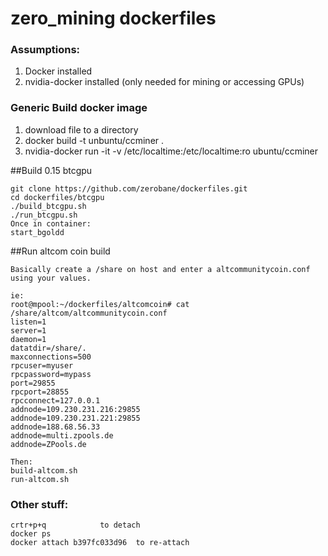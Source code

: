 # zero_mining dockerfiles

### Assumptions:  
1.  Docker installed
2.  nvidia-docker installed (only needed for mining or accessing GPUs)  

### Generic Build docker image
1. download file to a directory
2. docker build -t unbuntu/ccminer .
3. nvidia-docker run -it -v /etc/localtime:/etc/localtime:ro ubuntu/ccminer

##Build 0.15 btcgpu 
```
git clone https://github.com/zerobane/dockerfiles.git
cd dockerfiles/btcgpu 
./build_btcgpu.sh
./run_btcgpu.sh
Once in container:
start_bgoldd
```

##Run altcom coin build
```
Basically create a /share on host and enter a altcommunitycoin.conf using your values.

ie:
root@mpool:~/dockerfiles/altcomcoin# cat /share/altcom/altcommunitycoin.conf
listen=1
server=1
daemon=1
datatdir=/share/.
maxconnections=500
rpcuser=myuser
rpcpassword=mypass
port=29855
rpcport=28855
rpcconnect=127.0.0.1
addnode=109.230.231.216:29855
addnode=109.230.231.221:29855
addnode=188.68.56.33
addnode=multi.zpools.de
addnode=ZPools.de

Then:
build-altcom.sh
run-altcom.sh

```

### Other stuff:
```
crtr+p+q 			to detach
docker ps 			
docker attach b397fc033d96	to re-attach
```
